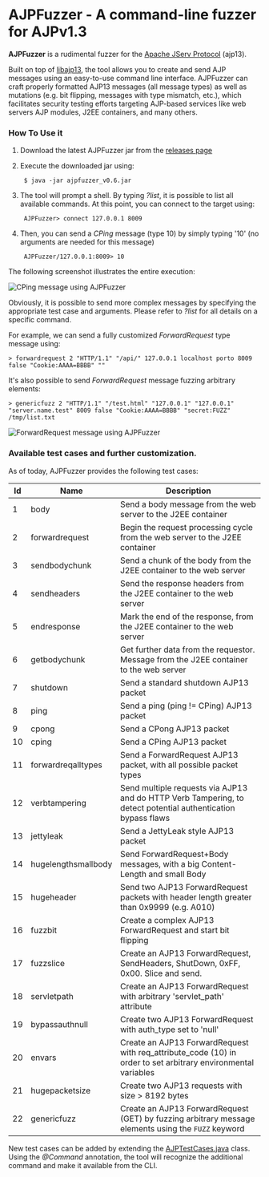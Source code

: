 # AJPFuzzer - A command-line fuzzer for AJPv1.3

**AJPFuzzer** is a rudimental fuzzer for the [Apache JServ Protocol](https://tomcat.apache.org/connectors-doc/ajp/ajpv13a.html) (ajp13). 

Built on top of [libajp13](https://github.com/doyensec/libajp13), the tool allows you to create and send AJP messages using an easy-to-use command line interface. AJPFuzzer can craft properly formatted AJP13 messages (all message types) as well as mutations (e.g. bit flipping, messages with type mismatch, etc.), which facilitates security testing efforts targeting AJP-based services like web servers AJP modules, J2EE containers, and many others.
### How To Use it

1. Download the latest AJPFuzzer jar from the [releases page](https://github.com/doyensec/ajpfuzzer/releases)
2. Execute the downloaded jar using:

        $ java -jar ajpfuzzer_v0.6.jar

3. The tool will prompt a shell. By typing *?list*, it is possible to list all available commands. At this point, you can connect to the target using:

        AJPFuzzer> connect 127.0.0.1 8009

4. Then, you can send a *CPing* message (type 10) by simply typing '10' (no arguments are needed for this message)

        AJPFuzzer/127.0.0.1:8009> 10

The following screenshot illustrates the entire execution:

![CPing message using AJPFuzzer](http://i.imgur.com/22lHxX3.png)

Obviously, it is possible to send more complex messages by specifying the appropriate test case and arguments. Please refer to *?list <command>* for all details on a specific command.

For example, we can send a fully customized *ForwardRequest* type message using:

```
> forwardrequest 2 "HTTP/1.1" "/api/" 127.0.0.1 localhost porto 8009 false "Cookie:AAAA=BBBB" ""
```

It's also possible to send *ForwardRequest* message fuzzing arbitrary elements:

```
> genericfuzz 2 "HTTP/1.1" "/test.html" "127.0.0.1" "127.0.0.1" "server.name.test" 8009 false "Cookie:AAAA=BBBB" "secret:FUZZ" /tmp/list.txt
```

![ForwardRequest message using AJPFuzzer](http://i.imgur.com/5j5JYre.png)

### Available test cases and further customization.

As of today, AJPFuzzer provides the following test cases:

Id | Name                | Description
--- |---------------------| ---
1 | body                | Send a body message from the web server to the J2EE container
2 | forwardrequest      | Begin the request processing cycle from the web server to the J2EE container
3 | sendbodychunk       | Send a chunk of the body from the J2EE container to the web server
4 | sendheaders         | Send the response headers from the J2EE container to the web server
5 | endresponse         | Mark the end of the response, from the J2EE container to the web server
6 | getbodychunk        | Get further data from the requestor. Message from the J2EE container to the web server
7 | shutdown            | Send a standard shutdown AJP13 packet
8 | ping                | Send a ping (ping != CPing) AJP13 packet
9 | cpong               | Send a CPong AJP13 packet
10 | cping               | Send a CPing AJP13 packet
11 | forwardreqalltypes  | Send a ForwardRequest AJP13 packet, with all possible packet types
12 | verbtampering       | Send multiple requests via AJP13 and do HTTP Verb Tampering, to detect potential authentication bypass flaws
13 | jettyleak           | Send a JettyLeak style AJP13 packet
14 | hugelengthsmallbody | Send ForwardRequest+Body messages, with a big Content-Length and small Body
15 | hugeheader          | Send two AJP13 ForwardRequest packets with header length greater than 0x9999 (e.g. A010)
16 | fuzzbit             | Create a complex AJP13 ForwardRequest and start bit flipping
17 | fuzzslice           | Create an AJP13 ForwardRequest, SendHeaders, ShutDown, 0xFF, 0x00. Slice and send.
18 | servletpath         | Create an AJP13 ForwardRequest with arbitrary 'servlet_path' attribute
19 | bypassauthnull      | Create two AJP13 ForwardRequest with auth_type set to 'null'
20 | envars              | Create an AJP13 ForwardRequest with req_attribute_code (10) in order to set arbitrary environmental variables
21 | hugepacketsize      | Create two AJP13 requests with size > 8192 bytes
22 | genericfuzz             | Create an AJP13 ForwardRequest (GET) by fuzzing arbitrary message elements using the `FUZZ` keyword

New test cases can be added by extending the [AJPTestCases.java](https://github.com/doyensec/ajpfuzzer/blob/master/src/com/doyensec/ajpfuzzer/AJPTestCases.java) class. Using the *@Command* annotation, the tool will recognize the additional command and make it available from the CLI.  